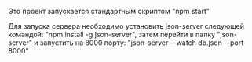 Это проект запускается стандартным скриптом "npm start"

Для запуска сервера необходимо установить json-server следующей командой: "npm install -g json-server",
затем перейти в папку "json-server" и запустить на 8000 порту: "json-server --watch db.json --port 8000"